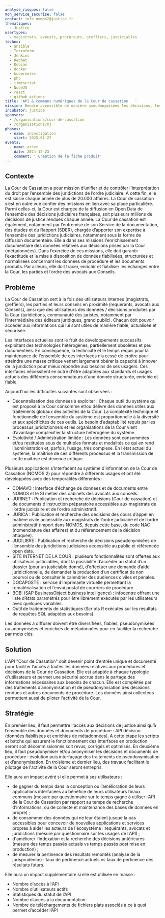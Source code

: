```yaml
---
analyse_risques: false
mon_service_securise: false
contact: info.nomos2@justice.fr
thematiques:
  - Justice
usertypes:
  - magistrats, avocats, procureurs, greffiers, justiciables
techno:
  - ansible
  - Terraform
  - Jenkins
  - Redhat
  - Debian
  - docker
  - kubernetes
  - php
  - timescript
  - NodeJS
  - react
  - github actions
title: 'API & communs numériques de la Cour de cassation   '
mission: Rendre accessible de manière pseudonymisées les décisions, les rapports, les documents des procédures de la Cour de Cassation pour faciliter la prise en compte de la jurisprudence pour les magistrats, les avocats, les procureurs, les greffiers, les justiciables. Visualiser les données pour permettre le pilotage des activités de la Cour de Cassation.
incubator: justice
sponsors:
  - /organisations/cour-de-cassation
  - /organisations/mj
phases:
  - name: investigation
    start: 2025-01-27
events:
  - name: other
    date: 2024-12-23
    comment: ' Création de la fiche produit'
---
```

## Contexte

La Cour de Cassation a pour mission d’unifier et de contrôler l'interprétation du droit par l’ensemble des juridictions de l’ordre judiciaire. A cette fin, elle est saisie chaque année de plus de 20.000 affaires. La Cour de cassation s’est en outre vue confier des missions en lien avec sa place particulière. Parmi celles-ci, la Cour est chargée de la diffusion en Open Data de l’ensemble des décisions judiciaires françaises, soit plusieurs millions de décisions de justice rendues chaque année. La Cour de cassation est également, notamment par l’entremise de son Service de la documentation, des études et du Rapport (SDER), chargée d’apporter son expertise à l’ensemble des juridictions judiciaires, notamment sous la forme de diffusion documentaire.
Elle a dans ses missions l'enrichissement documentaire des données relatives aux décisions prises par la Cour (métadonnées).
Dans l’exercice de ces missions, elle doit garantir l’exactitude et la mise à disposition de données fiabilisées, structurées et normalisées concernant les données de procédure et les documents produits. Par ailleurs, elle doit tracer, enrichir et fiabiliser les échanges entre la Cour, les parties et l’ordre des avocats aux Conseils.


## Problème

La Cour de Cassation sert à la fois des utilisateurs internes (magistrats, greffiers), les parties et leurs conseils en proximité (requérants, avocats aux Conseils), ainsi que des utilisateurs des données / décisions produites par la Cour (juridictions, communauté des juristes, notamment par l’intermédiaire des éditeurs juridiques, grand public). Chacun doit pouvoir accéder aux informations qui lui sont utiles de manière fiable, actualisée et sécurisée. 

Les interfaces actuelles sont le fruit de développements successifs exploitant des technologies hétérogènes, partiellement obsolètes et peu documentées. En conséquence, la technicité et le temps requis pour la maintenance de l’ensemble de ces interfaces n’a cessé de croître pour atteindre une masse critique venant largement obérer la capacité à innover de la juridiction pour mieux répondre aux besoins de ses usagers. Ces interfaces nécessitent en outre d'être adaptées aux standards et usages actuels des différents consommateurs d'une donnée structurée, enrichie et fiable.

Aujourd'hui les difficultés suivantes sont observées :
* Décentralisation des données à exploiter :
Chaque outil du système qui est proposé à la Cour consomme et/ou délivre des données utiles aux traitements globaux des activités de la Cour. La complexité technique et fonctionnelle de l’ensemble du système est proportionnelle à la diversité et aux spécificités de ces outils. Le besoin d’adaptabilité requis par les processus juridictionnels et les organisations de la Cour vient d’avantage complexifier la structure hétérogène du système.
* Evolutivité / Administration limitée :
Les données sont consommées et/ou restituées sous de multiples formats et modalités ce qui en rend l’administration et, parfois, l’usage, très complexe. En l’état actuel du système, la maîtrise de ces différents processus et la transmission de cette maîtrise est devenue critique.

Plusieurs applications s’interfacent au système d'information de la Cour de Cassation (NOMOS 2) pour répondre à différents usages et ont été développées avec des temporalités différentes :
* COMAVO : Interface d’échange de données et de documents entre NOMOS et le SI métier des cabinets des avocats aux conseils.
* JURINET : Publication et recherche de décisions (Cour de cassation) et de documents d’instruction préparatoire accessibles aux magistrats de l’ordre judiciaire et de l’ordre administratif.
* JURICA : Publication et recherche des décisions des cours d’appel en matière civile accessible aux magistrats de l’ordre judiciaire et de l’ordre administratif (import dans NOMOS, depuis cette base, du code NAC (nomenclature des affaires) et du référencement de la décision attaquée).
* JUDILIBRE : Publication et recherche de décisions pseudonymisées de l’ensemble des juridictions judiciaires accessible au public et référencée open data.
* SITE INTERNET DE LA COUR : plusieurs fonctionnalités sont offertes aux utilisateurs justiciables, dont la possibilité d’accéder au statut d’un dossier (pour un justiciable donné), d’effectuer une demande d’aide juridictionnelle, de demander la production d’un certificat de non pourvoi ou de consulter le calendrier des audiences civiles et pénales.
* DOCAPOSTE : service d’imprimante virtuelle permettant la rematérialisation et l’envoi postal de courriers de procédure.
* BOBI (SAP BusinessObject business intelligence) : infocentre offrant une liste d’états paramétrés pour être librement exécutés par les utilisateurs avec quelques variables.
* Outil de traitements de statistiques (Scripts R exécutés sur les résultats de requêtes SQL adaptées aux besoins).

Les données à diffuser doivent être diversifiées, fiables, pseudonymisées ou anonymisées et enrichies de métadonnées pour en faciliter la recherche par mots clés. 


## Solution

L'API "Cour de Cassation" doit devenir point d’entrée unique et documenté pour faciliter l’accès à toutes les données relatives aux procédures et décisions de la Cour de Cassation. Elle est adaptée à chaque typologie d'utilisateurs et permet une sécurité accrue dans le partage des informations nécessaires aux besoins de chacun.
Elle est complétée par des traitements d’anonymisation et de pseudonymisation des décisions rendues et autres documents de procédure. 
Les données ainsi collectées permettent aussi de piloter l'activité de la Cour.



## Stratégie

En premier lieu, il faut permettre l'accès aux décisions de justice ainsi qu’à l’ensemble des données et documents de procédure : API décision (données fiabilisées et enrichies de métadonnées). A cette étape les scripts et batchs qui assurent le fonctionnement des interfaces en production seront soit décommissionnés soit revus, corrigés et optimisés. 
En deuxième lieu, il faut pseudonymiser et/ou anonymiser les décisions et documents de procédure : évolution puis interfaçage des traitements de pseudonymisation et d’anonymisation.
En troisième et dernier lieu, des travaux facilitant le pilotage de l'activité de la Cour seront entrepris. 

Elle aura un impact avéré si elle permet à ses utilisateurs :
* de gagner du temps dans la conception ou l’amélioration de leurs applications interfacées au bénéfice de leurs utilisateurs finaux communs (mesure par questionnaire sur le temps gagné à utiliser l’API de la Cour de Cassation par rapport au temps de recherche d’informations, ou de collecte et maintenance des bases de données en propre) ;
* de consommer des données qui ne leur étaient jusque la pas accessibles pour concevoir de nouvelles applications et services propres à aider les acteurs de l'écosystème : requérants, avocats et juridictions (mesure par questionnaire sur les usages de l’API) ;
* d'améliorer l’indexation et la recherche des décisions antérieures (mesure des temps passés actuels vs temps passés post mise en production) ;
* de mesurer la pertinence des résultats remontés (analyse de la jurisprudence) : taux de pertinence actuels vs taux de pertinence des résultats futurs.

Elle aura un impact supplémentaire si elle est utilisée en masse :
* Nombre d’accès à l’API
* Nombre d’utilisateurs actifs
* Statistiques du statut de l’API
* Nombre d’accès à la documentation
* Nombre de téléchargements de fichiers plats associés à ce à quoi permet d’accéder l’API


